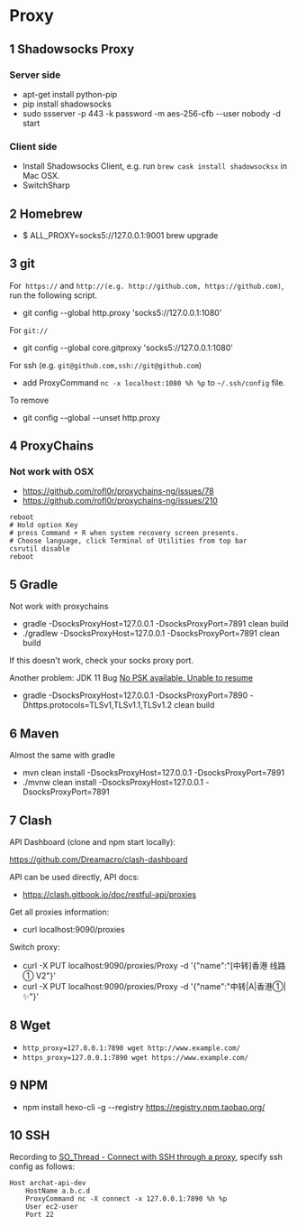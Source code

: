 # Proxy

## 1 Shadowsocks Proxy

### Server side

- apt-get install python-pip
- pip install shadowsocks
- sudo ssserver -p 443 -k password -m aes-256-cfb --user nobody -d start

### Client side

- Install Shadowsocks Client, e.g. run `brew cask install shadowsocksx` in Mac OSX.
- SwitchSharp

## 2 Homebrew

- $ ALL_PROXY=socks5://127.0.0.1:9001 brew upgrade

## 3 git

For` https://` and `http://(e.g. http://github.com, https://github.com)`, run the following script.

- git config --global http.proxy 'socks5://127.0.0.1:1080'

For `git://`

- git config --global core.gitproxy 'socks5://127.0.0.1:1080'

For ssh (e.g. `git@github.com,ssh://git@github.com`)

- add ProxyCommand `nc -x localhost:1080 %h %p` to `~/.ssh/config` file.

To remove

- git config --global --unset http.proxy

## 4 ProxyChains

### Not work with OSX

- https://github.com/rofl0r/proxychains-ng/issues/78
- https://github.com/rofl0r/proxychains-ng/issues/210

```text
reboot
# Hold option Key
# press Command + R when system recovery screen presents.
# Choose language, click Terminal of Utilities from top bar
csrutil disable
reboot
```

## 5 Gradle

Not work with proxychains

- gradle -DsocksProxyHost=127.0.0.1 -DsocksProxyPort=7891 clean build
- ./gradlew -DsocksProxyHost=127.0.0.1 -DsocksProxyPort=7891 clean build

If this doesn't work, check your socks proxy port.

Another problem: JDK 11 Bug [No PSK available. Unable to resume](https://stackoverflow.com/questions/52574050/javax-net-ssl-sslexception-no-psk-available-unable-to-resume)

- gradle -DsocksProxyHost=127.0.0.1 -DsocksProxyPort=7890 -Dhttps.protocols=TLSv1,TLSv1.1,TLSv1.2 clean build

## 6 Maven

Almost the same with gradle

- mvn clean install -DsocksProxyHost=127.0.0.1 -DsocksProxyPort=7891
- ./mvnw clean install -DsocksProxyHost=127.0.0.1 -DsocksProxyPort=7891

## 7 Clash

API Dashboard (clone and npm start locally):

https://github.com/Dreamacro/clash-dashboard

API can be used directly, API docs:

- https://clash.gitbook.io/doc/restful-api/proxies

Get all proxies information:

- curl localhost:9090/proxies

Switch proxy:

- curl -X PUT localhost:9090/proxies/Proxy -d '{"name":"[中转]香港 线路① V2"}'
- curl -X PUT localhost:9090/proxies/Proxy -d '{"name":"中转|A|香港①|✨"}'

## 8 Wget 

- `http_proxy=127.0.0.1:7890 wget http://www.example.com/`
- `https_proxy=127.0.0.1:7890 wget https://www.example.com/`

## 9 NPM

- npm install hexo-cli -g --registry https://registry.npm.taobao.org/

## 10 SSH

Recording to [SO_Thread - Connect with SSH through a proxy](https://stackoverflow.com/a/19162114/9304616), specify ssh config as follows:

```text
Host archat-api-dev
    HostName a.b.c.d
    ProxyCommand nc -X connect -x 127.0.0.1:7890 %h %p
    User ec2-user
    Port 22
```
